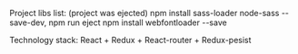 Project libs list: (project was ejected)
npm install sass-loader node-sass --save-dev, 
npm run eject
npm install webfontloader --save


Technology stack:
React + Redux + React-router + Redux-pesist